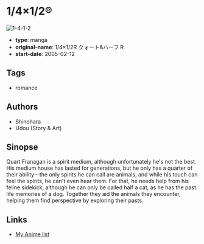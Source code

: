 # 1/4×1/2®

![1-4-1-2](https://cdn.myanimelist.net/images/manga/2/169869.jpg)

-   **type**: manga
-   **original-name**: 1/4×1/2R クォート&ハーフ R
-   **start-date**: 2005-02-12

## Tags

-   romance

## Authors

-   Shinohara
-   Udou (Story & Art)

## Sinopse

Quart Franagan is a spirit medium, although unfortunately he's not the best. His medium house has lasted for generations, but he only has a quarter of their ability—the only spirits he can call are animals, and while his touch can feel the spirits, he can't even hear them.
For that, he needs help from his feline sidekick, although he can only be called half a cat, as he has the past life memories of a dog.
Together they aid the animals they encounter, helping them find perspective by exploring their pasts.

## Links

-   [My Anime list](https://myanimelist.net/manga/20791/1_4%C3%971_2%C2%AE)
